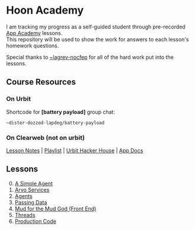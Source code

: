 # Hoon Academy

I am tracking my progress as a self-guided student through pre-recorded [App Academy](https://docs.urbit.org/build-on-urbit/urbit-academy/aa) lessons.  
This repository will be used to show the work for answers to each lesson's homework questions.

Special thanks to [~lagrev-nocfep](https://github.com/sigilante) for all of the hard work put into the lessons.

## Course Resources

### On Urbit

Shortcode for **[battery payload]** group chat:

```hoon
~dister-dozzod-lapdeg/battery-payload
```

### On Clearweb (not on urbit)

[Lesson Notes](https://github.com/hoon-school/app-school-2023.8) | [Playlist](https://www.youtube.com/watch?v=gontiEKkgDQ&list=PLR4NQL5fPgqoXPLS-xbfa_s3T_eOJAguy) | [Urbit Hacker House](https://app.gather.town/app/xAYeiPI2XDYhRM9t/urbit-hacker-house) | [App Docs](https://docs.urbit.org/userspace/apps)

## Lessons

0. [A Simple Agent](./aa0-simple-agent/README.md)
1. [Arvo Services](./aa1-arvo-services/README.md)
2. [Agents](./aa2-agents/READMe.md)
3. [Passing Data](./aa3-passing-data/README.md)
4. [Mud for the Mud God (Front End)](./aa4-front-end/README.md)
5. [Threads](./aa5-threads/README.md)
6. [Production Code](./aa6-production-code/README.md)

